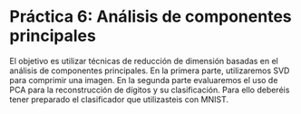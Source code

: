 # Práctica 6: Análisis de componentes principales
El objetivo es utilizar técnicas de reducción de dimensión basadas en el análisis de componentes principales. En la primera parte, utilizaremos SVD para comprimir una imagen. En la segunda parte evaluaremos el uso de PCA para la reconstrucción de dígitos y su clasificación. Para ello deberéis tener preparado el clasificador que utilizasteis con MNIST.
